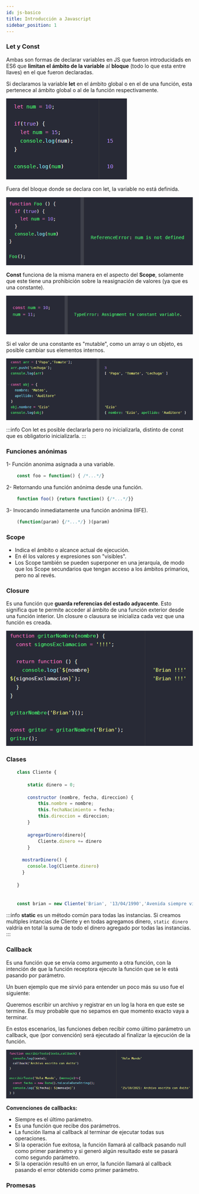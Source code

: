 ```yaml
---
id: js-basico
title: Introducción a Javascript
sidebar_position: 1
---
```



### Let y Const
Ambas son formas de declarar variables en JS que fueron introducidads en ES6 que **limitan el ámbito de la variable** al **bloque** (todo lo que esta entre llaves) en el que fueron declaradas.

Si declaramos la variable **let** en el ámbito global o en el de una función, esta pertenece al ámbito global o al de la función respectivamente.

![Let-1](images/intro/let-1.PNG)

Fuera del bloque donde se declara con let, la variable no está definida.

![Let-1](images/intro/let-3.PNG)

**Const** funciona de la misma manera en el aspecto del **Scope**, solamente que este tiene una prohibición sobre la reasignación de valores (ya que es una constante).

![Const-1](images/intro/const-1.PNG)

Si el valor de una constante es "mutable", como un array o un objeto, es posible cambiar sus elementos internos.

![Const-1](images/intro/const-2.PNG)

:::info
Con let es posible declararla pero no inicializarla, distinto de const que es obligatorio inicializarla.
:::

### Funciones anónimas

1- Función anonima asignada a una variable.
``` js
    const foo = function() { /*...*/}
```

2- Retornando una función anónima desde una función.
``` js
    function foo() {return function() {/*...*/}}
```

3- Invocando inmediatamente una función anónima (IIFE). 
``` js
    (function(param) {/*...*/} )(param)
```

### Scope
* Indica el ámbito o alcance actual de ejecución.
* En él los valores y expresiones son "visibles".
* Los Scope también se pueden superponer en una jerarquía, de modo que los Scope secundarios que tengan acceso a los ámbitos primarios, pero no al revés.

### Closure
Es una función que **guarda referencias del estado adyacente**. Esto significa que te permite acceder al ámbito de una función exterior desde una función interior. Un closure o clausura se inicializa cada vez que una función es creada.

![closure-1](images/intro/closure-1.PNG)

### Clases

``` js
    class Cliente {

        static dinero = 0;

        constructor (nombre, fecha, direccion) {
            this.nombre = nombre;
            this.fechaNacimiento = fecha;
            this.direccion = direccion;
        }

        agregarDinero(dinero){
            Cliente.dinero += dinero
        }
      
      mostrarDinero() {
        console.log(Cliente.dinero)
      }

    }


    const brian = new Cliente('Brian', '13/04/1990','Avenida siempre viva 123')
```

:::info
**static** es un método común para todas las instancias. Si creamos multiples intancias de Cliente y en todas agregamos dinero, ```static dinero``` valdría en total la suma de todo el dinero agregado por todas las instancias.
:::

### Callback
Es una función que se envía como argumento a otra función, con la intención de que la función receptora ejecute la función que se le está pasando por parámetro.

Un buen ejemplo que me sirvió para entender un poco más su uso fue el siguiente:

Queremos escribir un archivo y registrar en un log la hora en que este se termine. Es muy probable que no sepamos en que momento exacto vaya a terminar.

En estos escenarios, las funciones deben recibir como último parámetro un callback, que (por convención) será ejecutado al finalizar la ejecución de la función.

![Callback-1](images/intro/callback-1.PNG)

**Convenciones de callbacks:**
* Siempre es el último parámetro.
* Es una función que recibe dos parámetros.
* La función llama al callback al terminar de ejecutar todas sus operaciones.
* Si la operación fue exitosa, la función llamará al callback pasando null como primer parámetro y si generó algún resultado este se pasará como segundo parámetro.
* Si la operación resultó en un error, la función llamará al callback pasando el error obtenido como primer parámetro.


### Promesas